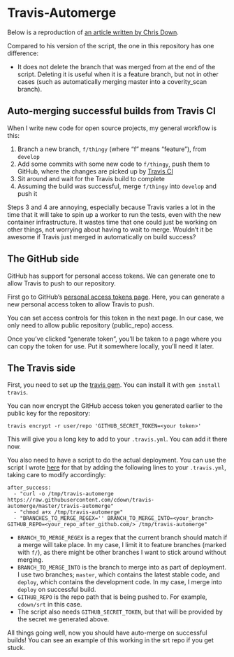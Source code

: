 # Travis-Automerge

Below is a reproduction of [an article written by Chris Down](https://chrisdown.name/2015/09/27/auto-merging-successful-builds-from-travis-ci.html).

Compared to his version of the script, the one in this repository has one difference:

- It does not delete the branch that was merged from at the end of the script. Deleting it is useful when it is a feature branch, but not in other cases (such as automatically merging master into a coverity_scan branch).

## Auto-merging successful builds from Travis CI

When I write new code for open source projects, my general workflow is this:

1. Branch a new branch, `f/thingy` (where “f” means “feature”), from `develop`
2. Add some commits with some new code to `f/thingy`, push them to GitHub, where the changes are picked up by [Travis CI](https://travis-ci.org/)
3. Sit around and wait for the Travis build to complete
4. Assuming the build was successful, merge `f/thingy` into `develop` and push it

Steps 3 and 4 are annoying, especially because Travis varies a lot in the time that it will take to spin up a worker to run the tests, even with the new container infrastructure. It wastes time that one could just be working on other things, not worrying about having to wait to merge. Wouldn’t it be awesome if Travis just merged in automatically on build success?

## The GitHub side

GitHub has support for personal access tokens. We can generate one to allow Travis to push to our repository.

First go to GitHub’s [personal access tokens page](https://github.com/settings/tokens). Here, you can generate a new personal access token to allow Travis to push.

You can set access controls for this token in the next page. In our case, we only need to allow public repository (public_repo) access.

Once you’ve clicked “generate token”, you’ll be taken to a page where you can copy the token for use. Put it somewhere locally, you’ll need it later.

## The Travis side

First, you need to set up the [travis gem](https://rubygems.org/gems/travis). You can install it with `gem install travis`.

You can now encrypt the GitHub access token you generated earlier to the public key for the repository:

    travis encrypt -r user/repo 'GITHUB_SECRET_TOKEN=<your token>'

This will give you a long key to add to your `.travis.yml`. You can add it there now.

You also need to have a script to do the actual deployment. You can use the script I wrote [here](travis-automerge) for that by adding the following lines to your `.travis.yml`, taking care to modify accordingly:

    after_success:
      - "curl -o /tmp/travis-automerge https://raw.githubusercontent.com/cdown/travis-automerge/master/travis-automerge"
      - "chmod a+x /tmp/travis-automerge"
      - "BRANCHES_TO_MERGE_REGEX='' BRANCH_TO_MERGE_INTO=<your_branch> GITHUB_REPO=<your_repo_after_github.com/> /tmp/travis-automerge"

- `BRANCH_TO_MERGE_REGEX` is a regex that the current branch should match if a merge will take place. In my case, I limit it to feature branches (marked with `f/`), as there might be other branches I want to stick around without merging.
- `BRANCH_TO_MERGE_INTO` is the branch to merge into as part of deployment. I use two branches; `master`, which contains the latest stable code, and `deploy`, which contains the development code. In my case, I merge into `deploy` on successful build.
- `GITHUB_REPO` is the repo path that is being pushed to. For example, `cdown/srt` in this case.
- The script also needs `GITHUB_SECRET_TOKEN`, but that will be provided by the secret we generated above.

All things going well, now you should have auto-merge on successful builds! You can see an example of this working in the srt repo if you get stuck.

